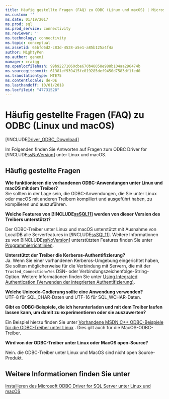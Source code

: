 ```yaml
---
title: Häufig gestellte Fragen (FAQ) zu ODBC (Linux und macOS) | Microsoft-Dokumentation
ms.custom: ''
ms.date: 01/19/2017
ms.prod: sql
ms.prod_service: connectivity
ms.reviewer: ''
ms.technology: connectivity
ms.topic: conceptual
ms.assetid: 65bfd6d2-c83d-4528-a5e1-a85b125a4f4a
author: MightyPen
ms.author: genemi
manager: craigg
ms.openlocfilehash: 99b92271060cbe670b48058e988b104aa296474b
ms.sourcegitcommit: 61381ef939415fe019285def9450d7583df1fed0
ms.translationtype: MTE75
ms.contentlocale: de-DE
ms.lasthandoff: 10/01/2018
ms.locfileid: "47731528"
---
```

# <a name="frequently-asked-questions-faq-for-odbc-linux-and-macos"></a>Häufig gestellte Fragen (FAQ) zu ODBC (Linux und macOS)
[!INCLUDE[Driver_ODBC_Download](../../../includes/driver_odbc_download.md)]

Im Folgenden finden Sie Antworten auf Fragen zum ODBC Driver for [!INCLUDE[ssNoVersion](../../../includes/ssnoversion-md.md)] unter Linux und macOS.
  
## <a name="frequently-asked-questions"></a>Häufig gestellte Fragen

**Wie funktionieren die vorhandenen ODBC-Anwendungen unter Linux und macOS mit dem Treiber?**  
Sie sollten in der Lage sein, die ODBC-Anwendungen, die Sie unter Linux oder macOS mit anderen Treibern kompiliert und ausgeführt haben, zu kompilieren und auszuführen. 
  
**Welche Features von [!INCLUDE[ssSQL11](../../../includes/sssql11-md.md)] werden von dieser Version des Treibers unterstützt?**

Der ODBC-Treiber unter Linux und macOS unterstützt mit Ausnahme von LocalDB alle Serverfeatures in [!INCLUDE[ssSQL11](../../../includes/sssql11-md.md)]. Weitere Informationen zu von [!INCLUDE[ssNoVersion](../../../includes/ssnoversion-md.md)] unterstützten Features finden Sie unter [Programmierrichtlinien](../../../connect/odbc/linux-mac/programming-guidelines.md).  
  
**Unterstützt der Treiber die Kerberos-Authentifizierung?**  
Ja. Wenn Sie einer vorhandenen Kerberos-Umgebung eingerichtet haben, Sie sollten möglicherweise für die Verbindung mit Servern, die mit der `Trusted_Connection=Yes` DSN- oder Verbindungszeichenfolge-String-Option. Weitere Informationen finden Sie unter [Using Integrated Authentication (Verwenden der integrierten Authentifizierung)](../../../connect/odbc/linux-mac/using-integrated-authentication.md).  
  
**Welche Unicode-Codierung sollte eine Anwendung verwenden?**  
UTF-8 für SQL_CHAR-Daten und UTF-16 für SQL_WCHAR-Daten.  

**Gibt es ODBC-Beispiele, die ich herunterladen und mit dem Treiber laufen lassen kann, um damit zu experimentieren oder sie auszuwerten?**

Ein Beispiel hierzu finden Sie unter [Vorhandene MSDN C++ ODBC-Beispiele für die ODBC-Treiber unter Linux](http://blogs.msdn.com/b/sqlblog/archive/2012/01/26/use-existing-msdn-c-odbc-samples-for-microsoft-linux-odbc-driver.aspx) . Dies gilt auch für die MacOS-ODBC-Treiber. 

**Wird von der ODBC-Treiber unter Linux oder MacOS open-Source?**

Nein. die ODBC-Treiber unter Linux und MacOS sind nicht open Source-Produkt.  

## <a name="see-also"></a>Weitere Informationen finden Sie unter
[Installieren des Microsoft ODBC Driver for SQL Server unter Linux und macOS](../../../connect/odbc/linux-mac/installing-the-microsoft-odbc-driver-for-sql-server.md)
